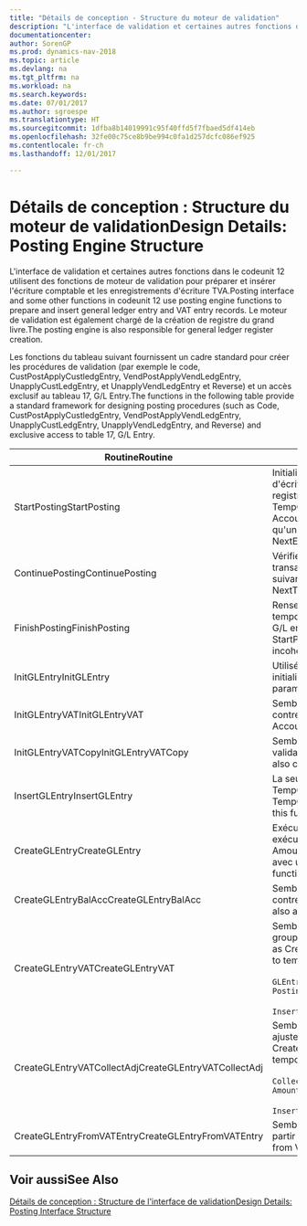 ```yaml
---
title: "Détails de conception - Structure du moteur de validation"
description: "L'interface de validation et certaines autres fonctions dans le codeunit 12 utilisent des fonctions de moteur de validation pour préparer et insérer l'écriture comptable et les enregistrements d'écriture TVA. Le moteur de validation est également chargé de la création de registre du grand livre."
documentationcenter: 
author: SorenGP
ms.prod: dynamics-nav-2018
ms.topic: article
ms.devlang: na
ms.tgt_pltfrm: na
ms.workload: na
ms.search.keywords: 
ms.date: 07/01/2017
ms.author: sgroespe
ms.translationtype: HT
ms.sourcegitcommit: 1dfba8b14019991c95f40ffd5f7fbaed5df414eb
ms.openlocfilehash: 32fe00c75ce8b9be994c0fa1d257dcfc086ef925
ms.contentlocale: fr-ch
ms.lasthandoff: 12/01/2017

---
```

# <a name="design-details-posting-engine-structure"></a><span data-ttu-id="a7a2d-104">Détails de conception : Structure du moteur de validation</span><span class="sxs-lookup"><span data-stu-id="a7a2d-104">Design Details: Posting Engine Structure</span></span>
<span data-ttu-id="a7a2d-105">L'interface de validation et certaines autres fonctions dans le codeunit 12 utilisent des fonctions de moteur de validation pour préparer et insérer l'écriture comptable et les enregistrements d'écriture TVA.</span><span class="sxs-lookup"><span data-stu-id="a7a2d-105">Posting interface and some other functions in codeunit 12 use posting engine functions to prepare and insert general ledger entry and VAT entry records.</span></span> <span data-ttu-id="a7a2d-106">Le moteur de validation est également chargé de la création de registre du grand livre.</span><span class="sxs-lookup"><span data-stu-id="a7a2d-106">The posting engine is also responsible for general ledger register creation.</span></span>  
  
 <span data-ttu-id="a7a2d-107">Les fonctions du tableau suivant fournissent un cadre standard pour créer les procédures de validation (par exemple le code, CustPostApplyCustledgEntry, VendPostApplyVendLedgEntry, UnapplyCustLedgEntry, et UnapplyVendLedgEntry et Reverse) et un accès exclusif au tableau 17, G/L Entry.</span><span class="sxs-lookup"><span data-stu-id="a7a2d-107">The functions in the following table provide a standard framework for designing posting procedures (such as Code, CustPostApplyCustledgEntry, VendPostApplyVendLedgEntry, UnapplyCustLedgEntry, UnapplyVendLedgEntry, and Reverse) and exclusive access to table 17, G/L Entry.</span></span>  
  
|<span data-ttu-id="a7a2d-108">Routine</span><span class="sxs-lookup"><span data-stu-id="a7a2d-108">Routine</span></span>|<span data-ttu-id="a7a2d-109">Désignation</span><span class="sxs-lookup"><span data-stu-id="a7a2d-109">Description</span></span>|  
|-------------|---------------------------------------|  
|<span data-ttu-id="a7a2d-110">StartPosting</span><span class="sxs-lookup"><span data-stu-id="a7a2d-110">StartPosting</span></span>|<span data-ttu-id="a7a2d-111">Initialise le tampon de validation TempGLEntryBuf, verrouille les tableaix d'écriture comptable et écriture TVA, et initialise la période de comptabilité, le registre de comptabilité et le taux de change.</span><span class="sxs-lookup"><span data-stu-id="a7a2d-111">Initializes posting buffer TempGLEntryBuf, locks G/L Entry and VAT Entry tables, and initializes Accounting Period, G/L Register, and Exchange Rate.</span></span> <span data-ttu-id="a7a2d-112">Ne devrait être appelé qu'une fois, alors NextEntryNo est 0.</span><span class="sxs-lookup"><span data-stu-id="a7a2d-112">Should be called only once, then NextEntryNo is 0.</span></span>|  
|<span data-ttu-id="a7a2d-113">ContinuePosting</span><span class="sxs-lookup"><span data-stu-id="a7a2d-113">ContinuePosting</span></span>|<span data-ttu-id="a7a2d-114">Vérifie et valide la TVA sur encaissement pour le précédent incrément de transaction NextTransactionNo et prépare la validation de la ligne suivante.</span><span class="sxs-lookup"><span data-stu-id="a7a2d-114">Checks and posts unrealized VAT for previous transaction increment NextTransactionNo and prepares post of next line.</span></span>|  
|<span data-ttu-id="a7a2d-115">FinishPosting</span><span class="sxs-lookup"><span data-stu-id="a7a2d-115">FinishPosting</span></span>|<span data-ttu-id="a7a2d-116">Renseigne la validation en insérant des écritures comptables à partir de tampon temporaire dans le tableau de base de données.</span><span class="sxs-lookup"><span data-stu-id="a7a2d-116">Completes posting by inserting G/L entries from temporary buffer into database table.</span></span> <span data-ttu-id="a7a2d-117">Toujours utilisé avec StartPosting.</span><span class="sxs-lookup"><span data-stu-id="a7a2d-117">Always used together with StartPosting.</span></span> <span data-ttu-id="a7a2d-118">Vérifie les incohérences.</span><span class="sxs-lookup"><span data-stu-id="a7a2d-118">Checks for inconsistencies.</span></span>|  
|<span data-ttu-id="a7a2d-119">InitGLEntry</span><span class="sxs-lookup"><span data-stu-id="a7a2d-119">InitGLEntry</span></span>|<span data-ttu-id="a7a2d-120">Utilisé pour lancer la nouvelle écriture comptable pour Gen. Jnl Line.</span><span class="sxs-lookup"><span data-stu-id="a7a2d-120">Used to initialize new G/L entry for Gen. Jnl Line.</span></span> <span data-ttu-id="a7a2d-121">Retourne GLEntry comme paramètre.</span><span class="sxs-lookup"><span data-stu-id="a7a2d-121">Returns GLEntry as parameter.</span></span>|  
|<span data-ttu-id="a7a2d-122">InitGLEntryVAT</span><span class="sxs-lookup"><span data-stu-id="a7a2d-122">InitGLEntryVAT</span></span>|<span data-ttu-id="a7a2d-123">Semblable à InitGLEntry, mais affecte également Numéro de compte contrepartie et SummarizeVAT.</span><span class="sxs-lookup"><span data-stu-id="a7a2d-123">Same as InitGLEntry, but also assigns Bal. Account No. and SummarizeVAT.</span></span>|  
|<span data-ttu-id="a7a2d-124">InitGLEntryVATCopy</span><span class="sxs-lookup"><span data-stu-id="a7a2d-124">InitGLEntryVATCopy</span></span>|<span data-ttu-id="a7a2d-125">Semblable à InitGLEntryVAT, mais copie également les données des groupes de validation de l'écriture TVA avant SummarizeVAT.</span><span class="sxs-lookup"><span data-stu-id="a7a2d-125">Similar to InitGLEntryVAT, but also copies posting groups data from VAT Entry before SummarizeVAT.</span></span>|  
|<span data-ttu-id="a7a2d-126">InsertGLEntry</span><span class="sxs-lookup"><span data-stu-id="a7a2d-126">InsertGLEntry</span></span>|<span data-ttu-id="a7a2d-127">La seule fonction qui insère l'écriture comptable dans le tableau TempGLEntryBuf global.</span><span class="sxs-lookup"><span data-stu-id="a7a2d-127">The only function that inserts G/L entry into global TempGLEntryBuf table.</span></span> <span data-ttu-id="a7a2d-128">Utilisez toujours cette fonction pour insérer.</span><span class="sxs-lookup"><span data-stu-id="a7a2d-128">Always use this function for insert.</span></span>|  
|<span data-ttu-id="a7a2d-129">CreateGLEntry</span><span class="sxs-lookup"><span data-stu-id="a7a2d-129">CreateGLEntry</span></span>|<span data-ttu-id="a7a2d-130">Exécute InitGLEntry, affecte le montant des devises supplémentaires, puis exécute InsertGLEntry.</span><span class="sxs-lookup"><span data-stu-id="a7a2d-130">Performs an InitGLEntry, assigns Additional Currency Amount, and then performs InsertGLEntry.</span></span> <span data-ttu-id="a7a2d-131">Remplace plusieurs lignes de code avec un seul appel de fonction.</span><span class="sxs-lookup"><span data-stu-id="a7a2d-131">Replaces several lines of code with a single function call.</span></span>|  
|<span data-ttu-id="a7a2d-132">CreateGLEntryBalAcc</span><span class="sxs-lookup"><span data-stu-id="a7a2d-132">CreateGLEntryBalAcc</span></span>|<span data-ttu-id="a7a2d-133">Semblable à CreateGLEntry, mais affecte également Type de compte contrepartie et Numéro de compte contrepartie.</span><span class="sxs-lookup"><span data-stu-id="a7a2d-133">Same as CreateGLEntry, but also assigns Bal. Account Type and Bal. Account No.</span></span>|  
|<span data-ttu-id="a7a2d-134">CreateGLEntryVAT</span><span class="sxs-lookup"><span data-stu-id="a7a2d-134">CreateGLEntryVAT</span></span>|<span data-ttu-id="a7a2d-135">Semblable à CreateGLEntry, mais avec le traitement supplémentaire pour les groupes de validation et l'enregistrement sur un tampon TVA temporaire :</span><span class="sxs-lookup"><span data-stu-id="a7a2d-135">Same as CreateGLEntry, but with additional processing for posting groups and saving to temporary VAT buffer:</span></span><br /><br /> `GLEntry.CopyPostingGroupsFromDtldCVBuf(DtldCVLedgEntryBuf,GenJnlLine."Gen. Posting Type");`<br /><br /> `InsertVATEntriesFromTemp(DtldCVLedgEntryBuf,GLEntry);`|  
|<span data-ttu-id="a7a2d-136">CreateGLEntryVATCollectAdj</span><span class="sxs-lookup"><span data-stu-id="a7a2d-136">CreateGLEntryVATCollectAdj</span></span>|<span data-ttu-id="a7a2d-137">Semblable à CreateGLEntry, mais avec la collection supplémentaire des ajustements et l'enregistrement sur un tampon TVA temporaire :</span><span class="sxs-lookup"><span data-stu-id="a7a2d-137">Same as CreateGLEntry, but with additional collection of adjustments and saving to temporary VAT buffer:</span></span><br /><br /> `CollectAdjustment(AdjAmount,GLEntry.Amount,GLEntry."Additional-Currency Amount",OriginalDateSet);`<br /><br /> `InsertVATEntriesFromTemp(DtldCVLedgEntryBuf,GLEntry);`|  
|<span data-ttu-id="a7a2d-138">CreateGLEntryFromVATEntry</span><span class="sxs-lookup"><span data-stu-id="a7a2d-138">CreateGLEntryFromVATEntry</span></span>|<span data-ttu-id="a7a2d-139">Semblable à CreateGLEntry, mais copie également les groupes de validation à partir de l'écriture TVA.</span><span class="sxs-lookup"><span data-stu-id="a7a2d-139">Same as CreateGLEntry, but also copies posting groups from VAT entry.</span></span>|  
  
## <a name="see-also"></a><span data-ttu-id="a7a2d-140">Voir aussi</span><span class="sxs-lookup"><span data-stu-id="a7a2d-140">See Also</span></span>  
 [<span data-ttu-id="a7a2d-141">Détails de conception : Structure de l'interface de validation</span><span class="sxs-lookup"><span data-stu-id="a7a2d-141">Design Details: Posting Interface Structure</span></span>](design-details-posting-interface-structure.md)
